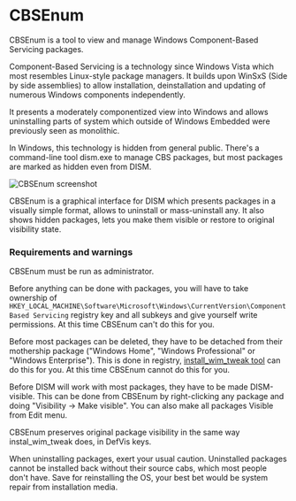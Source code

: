 # CBSEnum #

CBSEnum is a tool to view and manage Windows Component-Based Servicing packages.

Component-Based Servicing is a technology since Windows Vista which most resembles Linux-style package managers. It builds upon WinSxS (Side by side assemblies) to allow installation, deinstallation and updating of numerous Windows components independently.

It presents a moderately componentized view into Windows and allows uninstalling parts of system which outside of Windows Embedded were previously seen as monolithic.

In Windows, this technology is hidden from general public. There's a command-line tool dism.exe to manage CBS packages, but most packages are marked as hidden even from DISM.

![CBSEnum screenshot](https://bitbucket.org/himselfv/cbsenum/raw/tip/Docs/cbsenum-0.8-screen.png)

CBSEnum is a graphical interface for DISM which presents packages in a visually simple format, allows to uninstall or mass-uninstall any. It also shows hidden packages, lets you make them visible or restore to original visibility state.

### Requirements and warnings ###

CBSEnum must be run as administrator.

Before anything can be done with packages, you will have to take ownership of `HKEY_LOCAL_MACHINE\Software\Microsoft\Windows\CurrentVersion\Component Based Servicing` registry key and all subkeys and give yourself write permissions. At this time CBSEnum can't do this for you.

Before most packages can be deleted, they have to be detached from their mothership package ("Windows Home", "Windows Professional" or "Windows Enterprise"). This is done in registry, [install_wim_tweak tool](http://www.wincert.net/forum/topic/12021-install-wim-tweakexe/) can do this for you. At this time CBSEnum cannot do this for you.

Before DISM will work with most packages, they have to be made DISM-visible. This can be done from CBSEnum by right-clicking any package and doing "Visibility -> Make visible". You can also make all packages Visible from Edit menu.

CBSEnum preserves original package visibility in the same way instal_wim_tweak does, in DefVis keys.

When uninstalling packages, exert your usual caution. Uninstalled packages cannot be installed back without their source cabs, which most people don't have. Save for reinstalling the OS, your best bet would be system repair from installation media.
